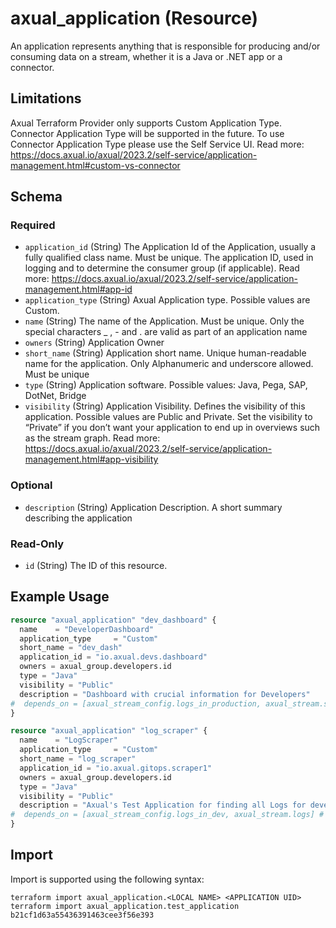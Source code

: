 # axual_application (Resource)

An application represents anything that is responsible for producing and/or consuming data on a stream, whether it is a Java or .NET app or a connector.

## Limitations
Axual Terraform Provider only supports Custom Application Type. Connector Application Type will be supported in the future. To use Connector Application Type please use the Self Service UI. Read more: https://docs.axual.io/axual/2023.2/self-service/application-management.html#custom-vs-connector

<!-- schema generated by tfplugindocs -->
## Schema

### Required

- `application_id` (String) The Application Id of the Application, usually a fully qualified class name. Must be unique. The application ID, used in logging and to determine the consumer group (if applicable). Read more: https://docs.axual.io/axual/2023.2/self-service/application-management.html#app-id
- `application_type` (String) Axual Application type. Possible values are Custom.
- `name` (String) The name of the Application. Must be unique. Only the special characters _ , - and . are valid as part of an application name
- `owners` (String) Application Owner
- `short_name` (String) Application short name. Unique human-readable name for the application. Only Alphanumeric and underscore allowed. Must be unique
- `type` (String) Application software. Possible values: Java, Pega, SAP, DotNet, Bridge
- `visibility` (String) Application Visibility. Defines the visibility of this application. Possible values are Public and Private. Set the visibility to “Private” if you don’t want your application to end up in overviews such as the stream graph. Read more: https://docs.axual.io/axual/2023.2/self-service/application-management.html#app-visibility

### Optional

- `description` (String) Application Description. A short summary describing the application

### Read-Only

- `id` (String) The ID of this resource.

## Example Usage

```terraform
resource "axual_application" "dev_dashboard" {
  name    = "DeveloperDashboard"
  application_type     = "Custom"
  short_name = "dev_dash"
  application_id = "io.axual.devs.dashboard"
  owners = axual_group.developers.id
  type = "Java"
  visibility = "Public"
  description = "Dashboard with crucial information for Developers"
#  depends_on = [axual_stream_config.logs_in_production, axual_stream.support] # This is a workaround when all resources get deleted at once, to delete stream_config and stream before application. Mentioned in index.md
}

resource "axual_application" "log_scraper" {
  name    = "LogScraper"
  application_type     = "Custom"
  short_name = "log_scraper"
  application_id = "io.axual.gitops.scraper1"
  owners = axual_group.developers.id
  type = "Java"
  visibility = "Public"
  description = "Axual's Test Application for finding all Logs for developers"
#  depends_on = [axual_stream_config.logs_in_dev, axual_stream.logs] # This is a workaround when all resources get deleted at once, to delete stream_config and stream before application. Mentioned in index.md
}
```

## Import

Import is supported using the following syntax:

```shell
terraform import axual_application.<LOCAL NAME> <APPLICATION UID>
terraform import axual_application.test_application b21cf1d63a55436391463cee3f56e393
```